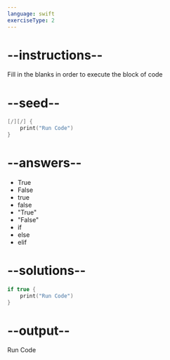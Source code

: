 ```yaml
---
language: swift
exerciseType: 2
---
```


# --instructions--

Fill in the blanks in order to execute the block of code

# --seed--

```swift
[/][/] {
    print("Run Code")
}
```

# --answers--

- True
- False
- true
- false
- "True"
- "False"
- if 
- else
- elif

# --solutions--

```swift
if true {
    print("Run Code")
}
```

# --output--

Run Code
